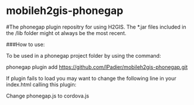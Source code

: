 mobileh2gis-phonegap
====================

#The phonegap plugin repositry for using H2GIS. The *.jar files included in the /lib folder might ot always be the most recent. 

###How to use:

To be used in a phonegap project folder by using the command:

phonegap plugin add https://github.com/lPadier/mobileh2gis-phonegap.git

If plugin fails to load you may want to change the following line in your index.html calling this plugin:

<script type="text/javascript" src="phonegap.js"></script>

Change phonegap.js to cordova.js
